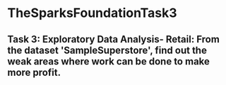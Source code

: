 # TheSparksFoundationTask3
## Task 3: Exploratory Data Analysis- Retail: From the dataset 'SampleSuperstore', find out the weak areas where work can be done to make more profit.
